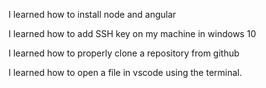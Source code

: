 I learned how to install node and angular

I learned how to add SSH key on my machine in windows 10

I learned how to properly clone a repository from github

I learned how to open a file in vscode using the terminal.
